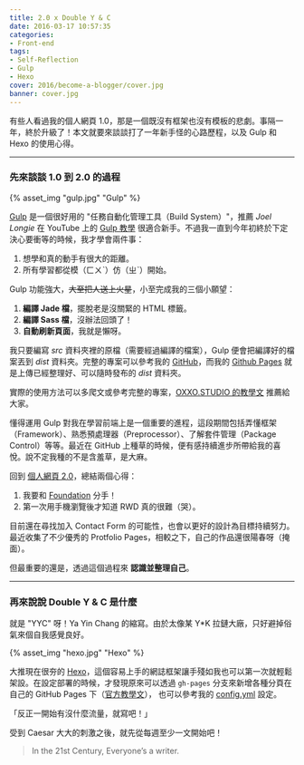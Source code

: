```yaml
---
title: 2.0 x Double Y & C
date: 2016-03-17 10:57:35
categories:
- Front-end
tags:
- Self-Reflection
- Gulp
- Hexo
cover: 2016/become-a-blogger/cover.jpg
banner: cover.jpg
---
```

有些人看過我的個人網頁 1.0，那是一個既沒有框架也沒有模板的悲劇。事隔一年，終於升級了！本文就要來談談打了一年新手怪的心路歷程，以及 Gulp 和 Hexo 的使用心得。

<!--more-->
- - - 
### 先來談談 1.0 到 2.0 的過程

{% asset_img "gulp.jpg" "Gulp" %}

[Gulp](http://gulpjs.com/ "gulpjs.com") 是一個很好用的 "任務自動化管理工具（Build System）"，推薦 *Joel Longie* 在 YouTube 上的 [Gulp 教學][youtube] 很適合新手。不過我一直到今年初終於下定決心要衝等的時候，我才學會兩件事：

1. 想學和真的動手有很大的距離。
2. 所有學習都從模（ㄈㄨˋ）仿（ㄓˋ）開始。

Gulp 功能強大，~~大至把人送上火星~~，小至完成我的三個小願望：

1. **編譯 Jade 檔**，擺脫老是沒關緊的 HTML 標籤。
2. **編譯 Sass 檔**，沒辦法回頭了！
3. **自動刷新頁面**，我就是懶呀。

我只要編寫 *src* 資料夾裡的原檔（需要經過編譯的檔案），Gulp 便會把編譯好的檔案丟到 *dist* 資料夾。完整的專案可以參考我的 [GitHub][portfolio]，而我的 [Github Pages][page] 就是上傳已經整理好、可以隨時發布的 *dist* 資料夾。

實際的使用方法可以多爬文或參考完整的專案，[OXXO.STUDIO 的教學文][blog] 推薦給大家。

懂得運用 Gulp 對我在學習前端上是一個重要的進程，這段期間包括弄懂框架（Framework）、熟悉預處理器（Preprocessor）、了解套件管理（Package Control）等等。最近在 GitHub 上種草的時候，便有感持續進步所帶給我的喜悅。說不定我種的不是含羞草，是大麻。

回到 [個人網頁 2.0][page]，總結兩個心得：

1. 我要和 [Foundation](http://foundation.zurb.com/) 分手！
2. 第一次用手機瀏覽後才知道 RWD 真的很難（哭）。

目前還在尋找加入 Contact Form 的可能性，也會以更好的設計為目標持續努力。最近收集了不少優秀的 Protfolio Pages，相較之下，自己的作品還很陽春呀（掩面）。

但最重要的還是，透過這個過程來 **認識並整理自己**。

[youtube]:https://www.youtube.com/watch?v=LmdT2zhFmn4&list=PLv1YUP7gO_viROuRcGsDCNM-FUVgMYb_G
[portfolio]:https://github.com/irene84111/portfolio
[blog]:http://www.oxxostudio.tw/articles/201503/gulp-install-webserver.html
[page]:http://irene84111.github.io

- - - 

### 再來說說 Double Y & C 是什麼

就是 "YYC" 呀！Ya Yin Chang 的縮寫。由於太像某 Y*K 拉鏈大廠，只好避掉俗氣來個自我感覺良好。

{% asset_img "hexo.jpg" "Hexo" %}

大推現在很夯的 [Hexo](https://hexo.io/)，這個容易上手的網誌框架讓手殘如我也可以第一次就輕鬆架設。在設定部署的時候，才發現原來可以透過 `gh-pages` 分支來新增各種分頁在自己的 GitHub Pages 下（[官方教學文][page-tutorial]）， 也可以參考我的 [config.yml][] 設定。

「反正一開始有沒什麼流量，就寫吧！」

受到 Caesar 大大的刺激之後，就先從每週至少一文開始吧！

> In the 21st Century, Everyone’s a writer.


[page-tutorial]:https://help.github.com/articles/creating-project-pages-manually/
[config.yml]:https://github.com/irene84111/blog/blob/master/_config.yml